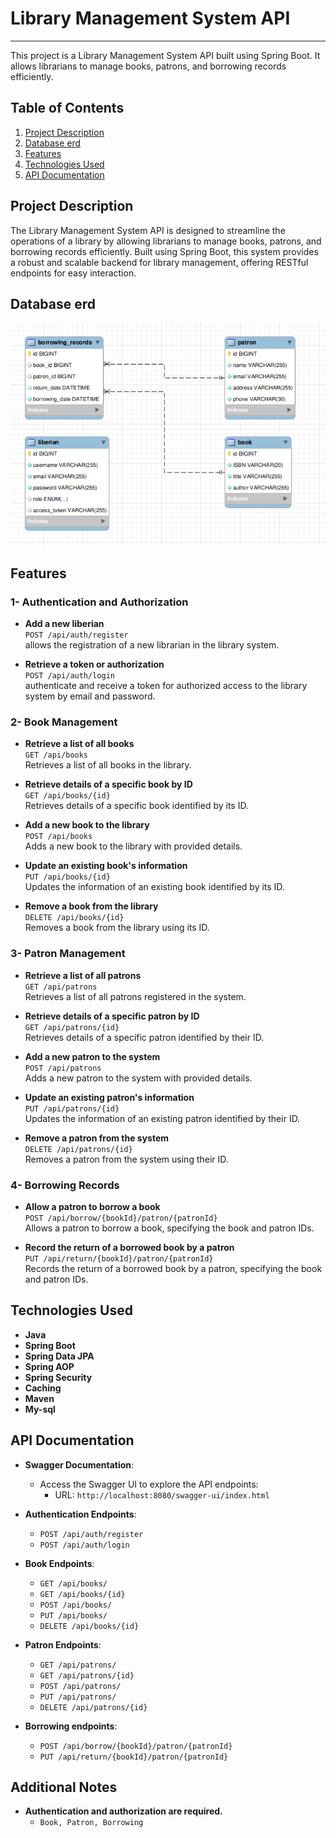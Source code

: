 # Library Management System API
<hr>
This project is a Library Management System API built using Spring Boot. It allows librarians to manage books, patrons, and borrowing records efficiently.

## Table of Contents

1. [Project Description](#project-description)
2. [Database erd](#project-description)
3. [Features](#features)
4. [Technologies Used](#technologies-used)
5. [API Documentation](#api-documentation)

## Project Description

The Library Management System API is designed to streamline the operations of a library by allowing librarians to manage books, patrons, and borrowing records efficiently. Built using Spring Boot, this system provides a robust and scalable backend for library management, offering RESTful endpoints for easy interaction.

## Database erd
![image](Database/erd.png)

## Features

### 1- Authentication and Authorization
- **Add a new liberian**  
  `POST /api/auth/register`  
   allows the registration of a new librarian in the library system.

- **Retrieve a token or authorization**  
  `POST /api/auth/login`  
  authenticate and receive a token for authorized access to the library system by email and password.

### 2- Book Management

- **Retrieve a list of all books**  
  `GET /api/books`  
  Retrieves a list of all books in the library.

- **Retrieve details of a specific book by ID**  
  `GET /api/books/{id}`  
  Retrieves details of a specific book identified by its ID.

- **Add a new book to the library**  
  `POST /api/books`  
  Adds a new book to the library with provided details.

- **Update an existing book's information**  
  `PUT /api/books/{id}`  
  Updates the information of an existing book identified by its ID.

- **Remove a book from the library**  
  `DELETE /api/books/{id}`  
  Removes a book from the library using its ID.

### 3- Patron Management
- **Retrieve a list of all patrons**  
  `GET /api/patrons`  
  Retrieves a list of all patrons registered in the system.

- **Retrieve details of a specific patron by ID**  
  `GET /api/patrons/{id}`  
  Retrieves details of a specific patron identified by their ID.

- **Add a new patron to the system**  
  `POST /api/patrons`  
  Adds a new patron to the system with provided details.

- **Update an existing patron's information**  
  `PUT /api/patrons/{id}`  
  Updates the information of an existing patron identified by their ID.

- **Remove a patron from the system**  
  `DELETE /api/patrons/{id}`  
  Removes a patron from the system using their ID.


### 4- Borrowing Records
- **Allow a patron to borrow a book**  
  `POST /api/borrow/{bookId}/patron/{patronId}`  
  Allows a patron to borrow a book, specifying the book and patron IDs.

- **Record the return of a borrowed book by a patron**  
  `PUT /api/return/{bookId}/patron/{patronId}`  
  Records the return of a borrowed book by a patron, specifying the book and patron IDs.

## Technologies Used

- **Java**  
- **Spring Boot**  
- **Spring Data JPA**  
- **Spring AOP**  
- **Spring Security**  
- **Caching**
- **Maven**  
- **My-sql**  

## API Documentation


- **Swagger Documentation**:
  - Access the Swagger UI to explore the API endpoints:
    - URL: `http://localhost:8080/swagger-ui/index.html`

- **Authentication Endpoints**:
  - `POST /api/auth/register`
  - `POST /api/auth/login`

- **Book Endpoints**:
  - `GET /api/books/`
  - `GET /api/books/{id}`
  - `POST /api/books/`
  - `PUT /api/books/`
  - `DELETE /api/books/{id}`
  
- **Patron Endpoints**:
  - `GET /api/patrons/`
  - `GET /api/patrons/{id}`
  - `POST /api/patrons/`
  - `PUT /api/patrons/`
  - `DELETE /api/patrons/{id}`

- **Borrowing endpoints**:
  - `POST /api/borrow/{bookId}/patron/{patronId}`
  - `PUT /api/return/{bookId}/patron/{patronId}`

## Additional Notes

- **Authentication and authorization are required.**
  - `Book, Patron, Borrowing`


